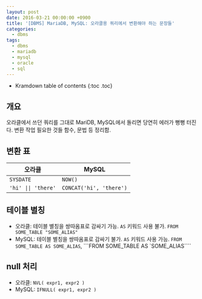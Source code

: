 ```yaml
---
layout: post
date: 2016-03-21 00:00:00 +0900
title: '[DBMS] MariaDB, MySQL: 오라클용 쿼리에서 변환해야 하는 문장들'
categories:
  - dbms
tags:
  - dbms
  - mariadb
  - mysql
  - oracle
  - sql
---
```


* Kramdown table of contents
{:toc .toc}

## 개요

오라클에서 쓰던 쿼리를 그대로 MariDB, MySQL에서 돌리면 당연히 에러가 뻥뻥 터진다. 변환 작업 필요한 것들 함수, 문법 등 정리함.

## 변환 표

|오라클|MySQL|
|--|--|
|`SYSDATE`|`NOW()`|
|``` 'hi' \|\| 'there' ```|`CONCAT('hi', 'there')`|

## 테이블 별칭

- 오라클: 테이블 별칭을 쌍따옴표로 감싸기 가능. `AS` 키워드 사용 불가. ```FROM SOME_TABLE "SOME_ALIAS"```
- MySQL: 테이블 별칭을 쌍따옴표로 감싸기 불가. `AS` 키워드 사용 가능. ```FROM SOME_TABLE AS SOME_ALIAS```, ```FROM SOME_TABLE AS `SOME_ALIAS````

## null 처리

- 오라클: `NVL( expr1, expr2 )`
- MySQL: `IFNULL( expr1, expr2 )`
